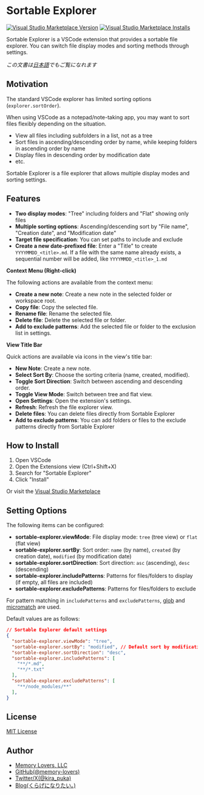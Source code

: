 # Sortable Explorer

[![Visual Studio Marketplace Version](https://img.shields.io/visual-studio-marketplace/v/memorylovers.sortable-explorer?style=flat-square)](https://marketplace.visualstudio.com/items?itemName=memorylovers.sortable-explorer)
[![Visual Studio Marketplace Installs](https://img.shields.io/visual-studio-marketplace/i/memorylovers.sortable-explorer?style=flat-square)](https://marketplace.visualstudio.com/items?itemName=memorylovers.sortable-explorer)

Sortable Explorer is a VSCode extension that provides a sortable file explorer.
You can switch file display modes and sorting methods through settings.

*この文書は[日本語](README.ja.md)でもご覧になれます*

## Motivation

The standard VSCode explorer has limited sorting options (`explorer.sortOrder`).

When using VSCode as a notepad/note-taking app, you may want to sort files flexibly depending on the situation.

- View all files including subfolders in a list, not as a tree
- Sort files in ascending/descending order by name, while keeping folders in ascending order by name
- Display files in descending order by modification date
- etc.

Sortable Explorer is a file explorer that allows multiple display modes and sorting settings.

## Features

- **Two display modes**: "Tree" including folders and "Flat" showing only files
- **Multiple sorting options**: Ascending/descending sort by "File name", "Creation date", and "Modification date"
- **Target file specification**: You can set paths to include and exclude
- **Create a new date-prefixed file**: Enter a "Title" to create `YYYYMMDD_<title>.md`. If a file with the same name already exists, a sequential number will be added, like `YYYYMMDD_<title>_1.md`

**Context Menu (Right-click)**

The following actions are available from the context menu:

- **Create a new note**: Create a new note in the selected folder or workspace root.
- **Copy file**: Copy the selected file.
- **Rename file**: Rename the selected file.
- **Delete file**: Delete the selected file or folder.
- **Add to exclude patterns**: Add the selected file or folder to the exclusion list in settings.

**View Title Bar**

Quick actions are available via icons in the view's title bar:

- **New Note**: Create a new note.
- **Select Sort By**: Choose the sorting criteria (name, created, modified).
- **Toggle Sort Direction**: Switch between ascending and descending order.
- **Toggle View Mode**: Switch between tree and flat view.
- **Open Settings**: Open the extension's settings.
- **Refresh**: Refresh the file explorer view.
- **Delete files**: You can delete files directly from Sortable Explorer
- **Add to exclude patterns**: You can add folders or files to the exclude patterns directly from Sortable Explorer

## How to Install

1. Open VSCode
2. Open the Extensions view (Ctrl+Shift+X)
3. Search for "Sortable Explorer"
4. Click "Install"

Or visit the [Visual Studio Marketplace](https://marketplace.visualstudio.com/items?itemName=memorylovers.sortable-explorer)

## Setting Options

The following items can be configured:

- **sortable-explorer.viewMode**: File display mode: `tree` (tree view) or `flat` (flat view)
- **sortable-explorer.sortBy**: Sort order: `name` (by name), `created` (by creation date), `modified` (by modification date)
- **sortable-explorer.sortDirection**: Sort direction: `asc` (ascending), `desc` (descending)
- **sortable-explorer.includePatterns**: Patterns for files/folders to display (if empty, all files are included)
- **sortable-explorer.excludePatterns**: Patterns for files/folders to exclude

For pattern matching in `includePatterns` and `excludePatterns`,
[glob](https://github.com/isaacs/node-glob) and [micromatch](https://github.com/micromatch/micromatch) are used.

Default values are as follows:

```json
// Sortable Explorer default settings
{
  "sortable-explorer.viewMode": "tree",
  "sortable-explorer.sortBy": "modified", // Default sort by modification date
  "sortable-explorer.sortDirection": "desc",
  "sortable-explorer.includePatterns": [
    "**/*.md",
    "**/*.txt"
  ],
  "sortable-explorer.excludePatterns": [
    "**/node_modules/**"
  ],
}
```

## License

[MIT License](LICENSE)

## Author

- [Memory Lovers, LLC](https://memory-lovers.com)
- [GitHub(@memory-lovers)](https://github.com/memory-lovers)
- [Twitter/X(@kira_puka)](https://twitter.com/kira_puka)
- [Blog(くらげになりたい。)](https://memory-lovers.blog/)
